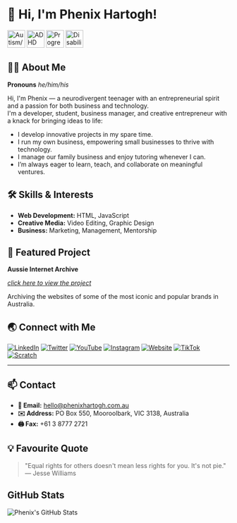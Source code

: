 # 👋 Hi, I'm Phenix Hartogh!
<img src="https://github.com/user-attachments/assets/85902ada-a861-46e2-ab5a-b6750622eeb9" alt="Autism/Neurodiversity Symbol" width="40" length="50"> <img src="https://upload.wikimedia.org/wikipedia/commons/1/1d/ADHD_Symbol.png" alt="ADHD Symbol" width="40" length="50"> <img src="https://c.files.bbci.co.uk/39CE/production/_119089741_pride3.jpg" alt="Progressive Pride Flag" width="40" length="50"> <img src="https://www.urevolution.com/cdn/shop/articles/disability-pride-flag-urevolution-1657016981498_5b3f7d54-a356-40ac-af6b-078b24bd7f0b_1200x1200.png?v=1741585555" alt="Disability Pride Flag" width="40" length="50"> 

## 🧑‍💻 About Me
**Pronouns** *he/him/his*

Hi, I'm Phenix — a neurodivergent teenager with an entrepreneurial spirit and a passion for both business and technology.  
I'm a developer, student, business manager, and creative entrepreneur with a knack for bringing ideas to life:

- I develop innovative projects in my spare time.
- I run my own business, empowering small businesses to thrive with technology.
- I manage our family business and enjoy tutoring whenever I can.
- I’m always eager to learn, teach, and collaborate on meaningful ventures.

## 🛠️ Skills & Interests
- **Web Development:** HTML, JavaScript
- **Creative Media:** Video Editing, Graphic Design
- **Business:** Marketing, Management, Mentorship

## 🚀 Featured Project
**Aussie Internet Archive**

[*click here to view the project*](https://github.com/PhenixHartogh/AussieInternetArchive)

Archiving the websites of some of the most iconic and popular brands in Australia.

## 🌏 Connect with Me
[![LinkedIn](https://img.shields.io/badge/LinkedIn-Phenix%20Hartogh-blue?logo=linkedin)]((https://au.linkedin.com/in/phenix-hartogh-a4b546321))
[![Twitter](https://img.shields.io/badge/Twitter-@PhenByte-1da1f2?logo=twitter)](https://twitter.com/PhenByte)
[![YouTube](https://img.shields.io/badge/YouTube-Ph3n%20H-ff0000?logo=youtube)](https://www.youtube.com/@Ph3nH)
[![Instagram](https://img.shields.io/badge/Instagram-@bunningssizzle-e4405f?logo=instagram)](https://www.instagram.com/bunningssizzle)
[![Website](https://img.shields.io/badge/Website-phenixhartogh.com.au-14a800?logo=google-chrome)](https://phenixhartogh.com.au)
[![TikTok](https://img.shields.io/badge/TikTok-@Ph3nH-000000?logo=tiktok)](https://www.tiktok.com/@ph3nh)
[![Scratch](https://img.shields.io/badge/Scratch-PhenixHartogh-fca311?logo=scratch)](https://scratch.mit.edu/users/PhenixHartogh/)

---

## 📫 Contact
- **📧 Email:** hello@phenixhartogh.com.au
- **✉️ Address:** PO Box 550, Mooroolbark, VIC 3138, Australia
- **🖨️ Fax:** +61 3 8777 2721

## 💡 Favourite Quote
> "Equal rights for others doesn't mean less rights for you. It's not pie."  
> — Jesse Williams

## GitHub Stats
![Phenix's GitHub Stats](https://github-readme-stats.vercel.app/api?username=PhenixHartogh&show_icons=true&theme=radical)
